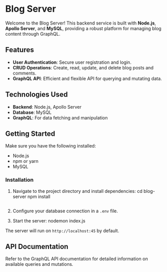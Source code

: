 
# Blog Server

Welcome to the Blog Server! This backend service is built with **Node.js**, **Apollo Server**, and **MySQL**, providing a robust platform for managing blog content through GraphQL.

## Features

- **User Authentication**: Secure user registration and login.
- **CRUD Operations**: Create, read, update, and delete blog posts and comments.
- **GraphQL API**: Efficient and flexible API for querying and mutating data.

## Technologies Used

- **Backend**: Node.js, Apollo Server
- **Database**: MySQL
- **GraphQL**: For data fetching and manipulation

## Getting Started

Make sure you have the following installed:
- Node.js
- npm or yarn
- MySQL

### Installation

1. Navigate to the project directory and install dependencies:
   cd blog-server
   npm install
   ```

2. Configure your database connection in a `.env` file.

3. Start the server:
   nodemon index.js

The server will run on `http://localhost:45` by default.

## API Documentation

Refer to the GraphQL API documentation for detailed information on available queries and mutations.

